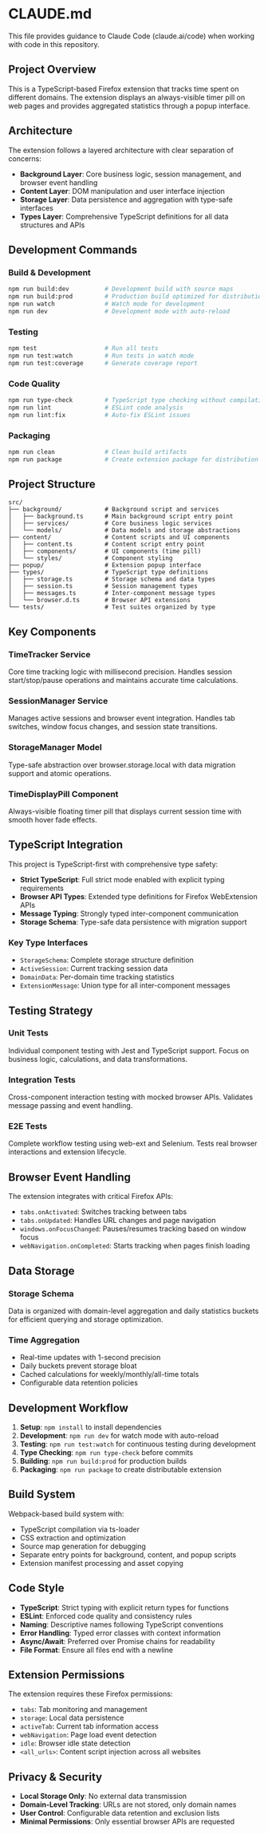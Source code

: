# CLAUDE.md

This file provides guidance to Claude Code (claude.ai/code) when working with code in this repository.

## Project Overview

This is a TypeScript-based Firefox extension that tracks time spent on different domains. The extension displays an always-visible timer pill on web pages and provides aggregated statistics through a popup interface.

## Architecture

The extension follows a layered architecture with clear separation of concerns:

- **Background Layer**: Core business logic, session management, and browser event handling
- **Content Layer**: DOM manipulation and user interface injection
- **Storage Layer**: Data persistence and aggregation with type-safe interfaces
- **Types Layer**: Comprehensive TypeScript definitions for all data structures and APIs

## Development Commands

### Build & Development
```bash
npm run build:dev          # Development build with source maps
npm run build:prod         # Production build optimized for distribution
npm run watch              # Watch mode for development
npm run dev                # Development mode with auto-reload
```

### Testing
```bash
npm test                   # Run all tests
npm run test:watch         # Run tests in watch mode
npm run test:coverage      # Generate coverage report
```

### Code Quality
```bash
npm run type-check         # TypeScript type checking without compilation
npm run lint               # ESLint code analysis
npm run lint:fix           # Auto-fix ESLint issues
```

### Packaging
```bash
npm run clean              # Clean build artifacts
npm run package            # Create extension package for distribution
```

## Project Structure

```
src/
├── background/            # Background script and services
│   ├── background.ts      # Main background script entry point
│   ├── services/          # Core business logic services
│   └── models/            # Data models and storage abstractions
├── content/               # Content scripts and UI components
│   ├── content.ts         # Content script entry point
│   ├── components/        # UI components (time pill)
│   └── styles/            # Component styling
├── popup/                 # Extension popup interface
├── types/                 # TypeScript type definitions
│   ├── storage.ts         # Storage schema and data types
│   ├── session.ts         # Session management types
│   ├── messages.ts        # Inter-component message types
│   └── browser.d.ts       # Browser API extensions
└── tests/                 # Test suites organized by type
```

## Key Components

### TimeTracker Service
Core time tracking logic with millisecond precision. Handles session start/stop/pause operations and maintains accurate time calculations.

### SessionManager Service  
Manages active sessions and browser event integration. Handles tab switches, window focus changes, and session state transitions.

### StorageManager Model
Type-safe abstraction over browser.storage.local with data migration support and atomic operations.

### TimeDisplayPill Component
Always-visible floating timer pill that displays current session time with smooth hover fade effects.

## TypeScript Integration

This project is TypeScript-first with comprehensive type safety:

- **Strict TypeScript**: Full strict mode enabled with explicit typing requirements
- **Browser API Types**: Extended type definitions for Firefox WebExtension APIs
- **Message Typing**: Strongly typed inter-component communication
- **Storage Schema**: Type-safe data persistence with migration support

### Key Type Interfaces

- `StorageSchema`: Complete storage structure definition
- `ActiveSession`: Current tracking session data
- `DomainData`: Per-domain time tracking statistics  
- `ExtensionMessage`: Union type for all inter-component messages

## Testing Strategy

### Unit Tests
Individual component testing with Jest and TypeScript support. Focus on business logic, calculations, and data transformations.

### Integration Tests  
Cross-component interaction testing with mocked browser APIs. Validates message passing and event handling.

### E2E Tests
Complete workflow testing using web-ext and Selenium. Tests real browser interactions and extension lifecycle.

## Browser Event Handling

The extension integrates with critical Firefox APIs:

- `tabs.onActivated`: Switches tracking between tabs
- `tabs.onUpdated`: Handles URL changes and page navigation  
- `windows.onFocusChanged`: Pauses/resumes tracking based on window focus
- `webNavigation.onCompleted`: Starts tracking when pages finish loading

## Data Storage

### Storage Schema
Data is organized with domain-level aggregation and daily statistics buckets for efficient querying and storage optimization.

### Time Aggregation
- Real-time updates with 1-second precision
- Daily buckets prevent storage bloat
- Cached calculations for weekly/monthly/all-time totals
- Configurable data retention policies

## Development Workflow

1. **Setup**: `npm install` to install dependencies
2. **Development**: `npm run dev` for watch mode with auto-reload
3. **Testing**: `npm run test:watch` for continuous testing during development  
4. **Type Checking**: `npm run type-check` before commits
5. **Building**: `npm run build:prod` for production builds
6. **Packaging**: `npm run package` to create distributable extension

## Build System

Webpack-based build system with:
- TypeScript compilation via ts-loader
- CSS extraction and optimization
- Source map generation for debugging  
- Separate entry points for background, content, and popup scripts
- Extension manifest processing and asset copying

## Code Style

- **TypeScript**: Strict typing with explicit return types for functions
- **ESLint**: Enforced code quality and consistency rules
- **Naming**: Descriptive names following TypeScript conventions
- **Error Handling**: Typed error classes with context information
- **Async/Await**: Preferred over Promise chains for readability
- **File Format**: Ensure all files end with a newline 

## Extension Permissions

The extension requires these Firefox permissions:
- `tabs`: Tab monitoring and management
- `storage`: Local data persistence
- `activeTab`: Current tab information access
- `webNavigation`: Page load event detection
- `idle`: Browser idle state detection
- `<all_urls>`: Content script injection across all websites

## Privacy & Security

- **Local Storage Only**: No external data transmission
- **Domain-Level Tracking**: URLs are not stored, only domain names
- **User Control**: Configurable data retention and exclusion lists
- **Minimal Permissions**: Only essential browser APIs are requested
